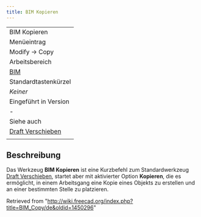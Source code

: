 ```yaml
---
title: BIM Kopieren
---
```

|  |
| --- |
| BIM Kopieren |
| Menüeintrag |
| Modify → Copy |
| Arbeitsbereich |
| [BIM](/BIM_Workbench/de "BIM Workbench/de") |
| Standardtastenkürzel |
| *Keiner* |
| Eingeführt in Version |
| - |
| Siehe auch |
| [Draft Verschieben](/Draft_Move/de "Draft Move/de") |
|  |

## Beschreibung

Das Werkzeug **BIM Kopieren** ist eine Kurzbefehl zum Standardwerkzeug [Draft Verschieben](/Draft_Move/de "Draft Move/de"), startet aber mit aktivierter Option **Kopieren**, die es ermöglicht, in einem Arbeitsgang eine Kopie eines Objekts zu erstellen und an einer bestimmten Stelle zu platzieren.

Retrieved from "<http://wiki.freecad.org/index.php?title=BIM_Copy/de&oldid=1450296>"